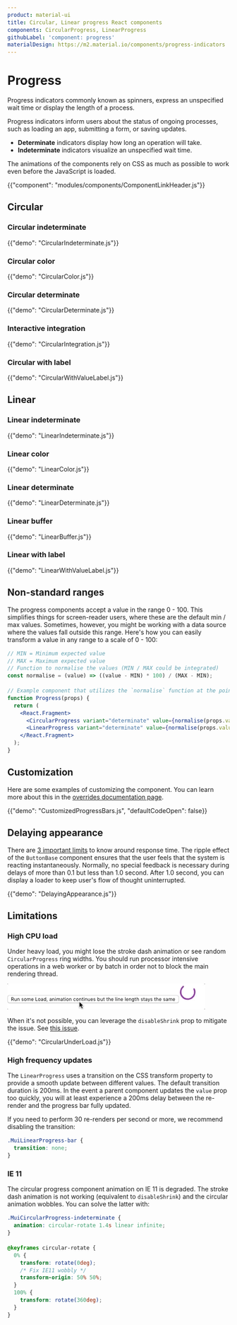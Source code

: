 ```yaml
---
product: material-ui
title: Circular, Linear progress React components
components: CircularProgress, LinearProgress
githubLabel: 'component: progress'
materialDesign: https://m2.material.io/components/progress-indicators
---
```


# Progress

<p class="description">Progress indicators commonly known as spinners, express an unspecified wait time or display the length of a process.</p>

Progress indicators inform users about the status of ongoing processes, such as loading an app, submitting a form, or saving updates.

- **Determinate** indicators display how long an operation will take.
- **Indeterminate** indicators visualize an unspecified wait time.

The animations of the components rely on CSS as much as possible to work even before the JavaScript is loaded.

{{"component": "modules/components/ComponentLinkHeader.js"}}

## Circular

### Circular indeterminate

{{"demo": "CircularIndeterminate.js"}}

### Circular color

{{"demo": "CircularColor.js"}}

### Circular determinate

{{"demo": "CircularDeterminate.js"}}

### Interactive integration

{{"demo": "CircularIntegration.js"}}

### Circular with label

{{"demo": "CircularWithValueLabel.js"}}

## Linear

### Linear indeterminate

{{"demo": "LinearIndeterminate.js"}}

### Linear color

{{"demo": "LinearColor.js"}}

### Linear determinate

{{"demo": "LinearDeterminate.js"}}

### Linear buffer

{{"demo": "LinearBuffer.js"}}

### Linear with label

{{"demo": "LinearWithValueLabel.js"}}

## Non-standard ranges

The progress components accept a value in the range 0 - 100. This simplifies things for screen-reader users, where these are the default min / max values. Sometimes, however, you might be working with a data source where the values fall outside this range. Here's how you can easily transform a value in any range to a scale of 0 - 100:

```jsx
// MIN = Minimum expected value
// MAX = Maximum expected value
// Function to normalise the values (MIN / MAX could be integrated)
const normalise = (value) => ((value - MIN) * 100) / (MAX - MIN);

// Example component that utilizes the `normalise` function at the point of render.
function Progress(props) {
  return (
    <React.Fragment>
      <CircularProgress variant="determinate" value={normalise(props.value)} />
      <LinearProgress variant="determinate" value={normalise(props.value)} />
    </React.Fragment>
  );
}
```

## Customization

Here are some examples of customizing the component.
You can learn more about this in the [overrides documentation page](/material-ui/customization/how-to-customize/).

{{"demo": "CustomizedProgressBars.js", "defaultCodeOpen": false}}

## Delaying appearance

There are [3 important limits](https://www.nngroup.com/articles/response-times-3-important-limits/) to know around response time.
The ripple effect of the `ButtonBase` component ensures that the user feels that the system is reacting instantaneously.
Normally, no special feedback is necessary during delays of more than 0.1 but less than 1.0 second.
After 1.0 second, you can display a loader to keep user's flow of thought uninterrupted.

{{"demo": "DelayingAppearance.js"}}

## Limitations

### High CPU load

Under heavy load, you might lose the stroke dash animation or see random `CircularProgress` ring widths.
You should run processor intensive operations in a web worker or by batch in order not to block the main rendering thread.

![heavy load](/static/images/progress/heavy-load.gif)

When it's not possible, you can leverage the `disableShrink` prop to mitigate the issue.
See [this issue](https://github.com/mui/material-ui/issues/10327).

{{"demo": "CircularUnderLoad.js"}}

### High frequency updates

The `LinearProgress` uses a transition on the CSS transform property to provide a smooth update between different values.
The default transition duration is 200ms.
In the event a parent component updates the `value` prop too quickly, you will at least experience a 200ms delay between the re-render and the progress bar fully updated.

If you need to perform 30 re-renders per second or more, we recommend disabling the transition:

```css
.MuiLinearProgress-bar {
  transition: none;
}
```

### IE 11

The circular progress component animation on IE 11 is degraded.
The stroke dash animation is not working (equivalent to `disableShrink`) and the circular animation wobbles.
You can solve the latter with:

```css
.MuiCircularProgress-indeterminate {
  animation: circular-rotate 1.4s linear infinite;
}

@keyframes circular-rotate {
  0% {
    transform: rotate(0deg);
    /* Fix IE11 wobbly */
    transform-origin: 50% 50%;
  }
  100% {
    transform: rotate(360deg);
  }
}
```

